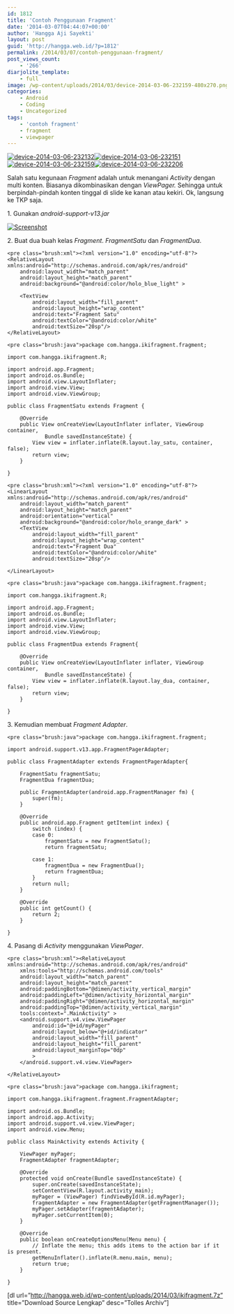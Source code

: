 ```yaml
---
id: 1812
title: 'Contoh Penggunaan Fragment'
date: '2014-03-07T04:44:07+00:00'
author: 'Hangga Aji Sayekti'
layout: post
guid: 'http://hangga.web.id/?p=1812'
permalink: /2014/03/07/contoh-penggunaan-fragment/
post_views_count:
    - '266'
diarjolite_template:
    - full
image: /wp-content/uploads/2014/03/device-2014-03-06-232159-480x270.png
categories:
    - Android
    - Coding
    - Uncategorized
tags:
    - 'contoh fragment'
    - fragment
    - viewpager
---
```


[![device-2014-03-06-232132](http://hangga.web.id/wp-content/uploads/2014/03/device-2014-03-06-232132-180x300.png)](http://hangga.web.id/wp-content/uploads/2014/03/device-2014-03-06-232132.png)[![device-2014-03-06-232151](http://hangga.web.id/wp-content/uploads/2014/03/device-2014-03-06-232151-180x300.png)](http://hangga.web.id/wp-content/uploads/2014/03/device-2014-03-06-232151.png)[![device-2014-03-06-232159](http://hangga.web.id/wp-content/uploads/2014/03/device-2014-03-06-232159-180x300.png)](http://hangga.web.id/wp-content/uploads/2014/03/device-2014-03-06-232159.png)[![device-2014-03-06-232206](http://hangga.web.id/wp-content/uploads/2014/03/device-2014-03-06-232206-180x300.png)](http://hangga.web.id/wp-content/uploads/2014/03/device-2014-03-06-232206.png)

Salah satu kegunaan *Fragment* adalah untuk menangani *Activity* dengan multi konten. Biasanya dikombinasikan dengan *ViewPager.* Sehingga untuk berpindah-pindah konten tinggal di slide ke kanan atau kekiri. Ok, langsung ke TKP saja.

1\. Gunakan *android-support-v13.jar*

[![Screenshot](http://hangga.web.id/wp-content/uploads/2014/03/Screenshot.png)](http://hangga.web.id/wp-content/uploads/2014/03/Screenshot.png)

2\. Buat dua buah kelas *Fragment*. *FragmentSatu* dan *FragmentDua*.

```
<pre class="brush:xml"><?xml version="1.0" encoding="utf-8"?>
<RelativeLayout xmlns:android="http://schemas.android.com/apk/res/android"
    android:layout_width="match_parent"
    android:layout_height="match_parent"
    android:background="@android:color/holo_blue_light" >

	<TextView
        android:layout_width="fill_parent"
        android:layout_height="wrap_content"
        android:text="Fragment Satu"
        android:textColor="@android:color/white"
        android:textSize="20sp"/>
</RelativeLayout>
```

```
<pre class="brush:java">package com.hangga.ikifragment.fragment;

import com.hangga.ikifragment.R;

import android.app.Fragment;
import android.os.Bundle;
import android.view.LayoutInflater;
import android.view.View;
import android.view.ViewGroup;

public class FragmentSatu extends Fragment {

	@Override
	public View onCreateView(LayoutInflater inflater, ViewGroup container,
			Bundle savedInstanceState) {
		View view = inflater.inflate(R.layout.lay_satu, container, false);
		return view;
	}

}
```

```
<pre class="brush:xml"><?xml version="1.0" encoding="utf-8"?>
<LinearLayout xmlns:android="http://schemas.android.com/apk/res/android"
    android:layout_width="match_parent"
    android:layout_height="match_parent"
    android:orientation="vertical"
    android:background="@android:color/holo_orange_dark" >
    <TextView
        android:layout_width="fill_parent"
        android:layout_height="wrap_content"
        android:text="Fragment Dua"
        android:textColor="@android:color/white"
        android:textSize="20sp"/>

</LinearLayout>
```

```
<pre class="brush:java">package com.hangga.ikifragment.fragment;

import com.hangga.ikifragment.R;

import android.app.Fragment;
import android.os.Bundle;
import android.view.LayoutInflater;
import android.view.View;
import android.view.ViewGroup;

public class FragmentDua extends Fragment{

	@Override
	public View onCreateView(LayoutInflater inflater, ViewGroup container,
			Bundle savedInstanceState) {
		View view = inflater.inflate(R.layout.lay_dua, container, false);
		return view;
	}

}
```

3\. Kemudian membuat *Fragment Adapter*.

```
<pre class="brush:java">package com.hangga.ikifragment.fragment;

import android.support.v13.app.FragmentPagerAdapter; 

public class FragmentAdapter extends FragmentPagerAdapter{

	FragmentSatu fragmentSatu;
	FragmentDua fragmentDua;

	public FragmentAdapter(android.app.FragmentManager fm) {
		super(fm);
	}

	@Override
	public android.app.Fragment getItem(int index) {
		switch (index) {
		case 0:
			fragmentSatu = new FragmentSatu();
			return fragmentSatu;

		case 1:
			fragmentDua = new FragmentDua();
			return fragmentDua;
		}
		return null;
	}

	@Override
	public int getCount() {
		return 2;
	}

}
```

4\. Pasang di *Activity* menggunakan *ViewPager*.

```
<pre class="brush:xml"><RelativeLayout xmlns:android="http://schemas.android.com/apk/res/android"
    xmlns:tools="http://schemas.android.com/tools"
    android:layout_width="match_parent"
    android:layout_height="match_parent"
    android:paddingBottom="@dimen/activity_vertical_margin"
    android:paddingLeft="@dimen/activity_horizontal_margin"
    android:paddingRight="@dimen/activity_horizontal_margin"
    android:paddingTop="@dimen/activity_vertical_margin"
    tools:context=".MainActivity" >
	<android.support.v4.view.ViewPager
    	android:id="@+id/myPager"
    	android:layout_below="@+id/indicator"
        android:layout_width="fill_parent"
        android:layout_height="fill_parent"
        android:layout_marginTop="0dp"
        >
    </android.support.v4.view.ViewPager>

</RelativeLayout>
```

```
<pre class="brush:java">package com.hangga.ikifragment;

import com.hangga.ikifragment.fragment.FragmentAdapter;

import android.os.Bundle;
import android.app.Activity;
import android.support.v4.view.ViewPager;
import android.view.Menu;

public class MainActivity extends Activity {

	ViewPager myPager;
	FragmentAdapter fragmentAdapter;

	@Override
	protected void onCreate(Bundle savedInstanceState) {
		super.onCreate(savedInstanceState);
		setContentView(R.layout.activity_main);
		myPager = (ViewPager) findViewById(R.id.myPager);
		fragmentAdapter = new FragmentAdapter(getFragmentManager());
		myPager.setAdapter(fragmentAdapter);
		myPager.setCurrentItem(0);
	}

	@Override
	public boolean onCreateOptionsMenu(Menu menu) {
		// Inflate the menu; this adds items to the action bar if it is present.
		getMenuInflater().inflate(R.menu.main, menu);
		return true;
	}

}
```

\[dl url=”http://hangga.web.id/wp-content/uploads/2014/03/ikifragment.7z” title=”Download Source Lengkap” desc=”Tolles Archiv”\]